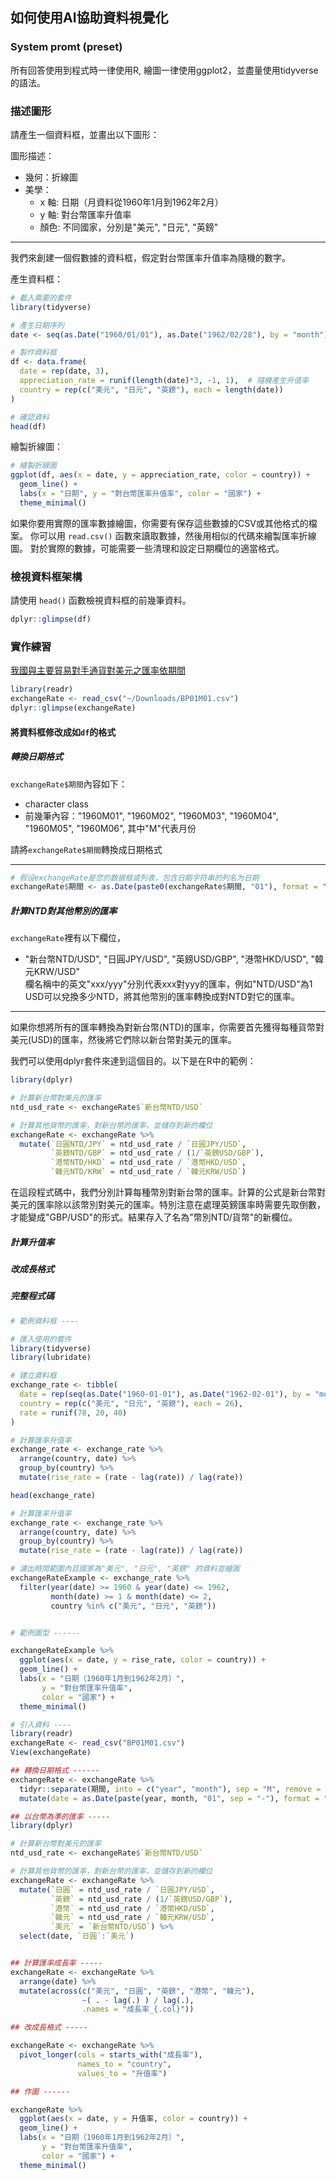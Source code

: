 
## 如何使用AI協助資料視覺化

### System promt (preset)

所有回答使用到程式時一律使用R, 繪圖一律使用ggplot2，並盡量使用tidyverse的語法。

### 描述圖形

請產生一個資料框，並畫出以下圖形：

圖形描述： 
 - 幾何：折線圖
 - 美學：
   - x 軸: 日期（月資料從1960年1月到1962年2月）
   - y 軸: 對台幣匯率升值率
   - 顏色: 不同國家，分別是"美元", "日元", "英鎊"

*** 

我們來創建一個假數據的資料框，假定對台幣匯率升值率為隨機的數字。

產生資料框：

```r
# 載入需要的套件
library(tidyverse)

# 產生日期序列
date <- seq(as.Date("1960/01/01"), as.Date("1962/02/28"), by = "month")

# 製作資料框
df <- data.frame(
  date = rep(date, 3),
  appreciation_rate = runif(length(date)*3, -1, 1),  # 隨機產生升值率
  country = rep(c("美元", "日元", "英鎊"), each = length(date))
)

# 確認資料
head(df)
```

繪製折線圖：

```r
# 繪製折線圖
ggplot(df, aes(x = date, y = appreciation_rate, color = country)) +
  geom_line() +
  labs(x = "日期", y = "對台幣匯率升值率", color = "國家") +
  theme_minimal()
```

如果你要用實際的匯率數據繪圖，你需要有保存這些數據的CSV或其他格式的檔案。 你可以用 `read.csv()` 函數來讀取數據，然後用相似的代碼來繪製匯率折線圖。 對於實際的數據，可能需要一些清理和設定日期欄位的適當格式。



### 檢視資料框架構

請使用 `head()` 函數檢視資料框的前幾筆資料。

```r
dplyr::glimpse(df)
```

### 實作練習

[我國與主要貿易對手通貨對美元之匯率依期間](https://cpx.cbc.gov.tw/Range/RangeSelect?pxfilename=BP01M01.px)

```r
library(readr)
exchangeRate <- read_csv("~/Downloads/BP01M01.csv")
dplyr::glimpse(exchangeRate)
```

#### 將資料框修改成如`df`的格式


##### 轉換日期格式

`exchangeRate$期間`內容如下：

  - character class
  - 前幾筆內容："1960M01", "1960M02", "1960M03", "1960M04", "1960M05", "1960M06", 其中"M"代表月份
  
請將`exchangeRate$期間`轉換成日期格式

***

```r
# 假设exchangeRate是您的数据框或列表，包含日期字符串的列名为日期
exchangeRate$期間 <- as.Date(paste0(exchangeRate$期間, "01"), format = "%YM%m%d")
```

##### 計算NTD對其他幣別的匯率

`exchangeRate`裡有以下欄位，  
  - "新台幣NTD/USD", "日圓JPY/USD", "英鎊USD/GBP", "港幣HKD/USD", "韓元KRW/USD"  
欄名稱中的英文"xxx/yyy"分別代表xxx對yyy的匯率，例如"NTD/USD"為1 USD可以兌換多少NTD，將其他幣別的匯率轉換成對NTD對它的匯率。

***

如果你想將所有的匯率轉換為對新台幣(NTD)的匯率，你需要首先獲得每種貨幣對美元(USD)的匯率，然後將它們除以新台幣對美元的匯率。

我們可以使用dplyr套件來達到這個目的。以下是在R中的範例：

```R
library(dplyr)

# 計算新台幣對美元的匯率
ntd_usd_rate <- exchangeRate$`新台幣NTD/USD`

# 計算其他貨幣的匯率，對新台幣的匯率，並儲存到新的欄位
exchangeRate <- exchangeRate %>%
  mutate(`日圓NTD/JPY` = ntd_usd_rate / `日圓JPY/USD`,
         `英鎊NTD/GBP` = ntd_usd_rate / (1/`英鎊USD/GBP`),
         `港幣NTD/HKD` = ntd_usd_rate / `港幣HKD/USD`,
         `韓元NTD/KRW` = ntd_usd_rate / `韓元KRW/USD`)
```

在這段程式碼中，我們分別計算每種幣別對新台幣的匯率。計算的公式是新台幣對美元的匯率除以該幣別對美元的匯率。特別注意在處理英鎊匯率時需要先取倒數，才能變成"GBP/USD"的形式。結果存入了名為"幣別NTD/貨幣"的新欄位。

##### 計算升值率

##### 改成長格式


##### 完整程式碼

```r
# 範例資料框 ----

# 匯入使用的套件
library(tidyverse)
library(lubridate)

# 建立資料框
exchange_rate <- tibble(
  date = rep(seq(as.Date("1960-01-01"), as.Date("1962-02-01"), by = "months"), 3),
  country = rep(c("美元", "日元", "英鎊"), each = 26),
  rate = runif(78, 20, 40)
)

# 計算匯率升值率 
exchange_rate <- exchange_rate %>%
  arrange(country, date) %>%
  group_by(country) %>%
  mutate(rise_rate = (rate - lag(rate)) / lag(rate))

head(exchange_rate)

# 計算匯率升值率 
exchange_rate <- exchange_rate %>%
  arrange(country, date) %>%
  group_by(country) %>%
  mutate(rise_rate = (rate - lag(rate)) / lag(rate))

# 濾出時間範圍內且國家為"美元", "日元", "英鎊" 的資料並繪圖
exchangeRateExample <- exchange_rate %>%
  filter(year(date) >= 1960 & year(date) <= 1962,
         month(date) >= 1 & month(date) <= 2,
         country %in% c("美元", "日元", "英鎊")) 


# 範例圖型 ------

exchangeRateExample %>%
  ggplot(aes(x = date, y = rise_rate, color = country)) +
  geom_line() +
  labs(x = "日期（1960年1月到1962年2月）",
       y = "對台幣匯率升值率", 
       color = "國家") +
  theme_minimal()

# 引入資料 ----
library(readr)
exchangeRate <- read_csv("BP01M01.csv")
View(exchangeRate)

## 轉換日期格式 ------
exchangeRate <- exchangeRate %>%
  tidyr::separate(期間, into = c("year", "month"), sep = "M", remove = FALSE) %>%
  mutate(date = as.Date(paste(year, month, "01", sep = "-"), format = "%Y-%m-%d"))

## 以台幣為準的匯率 -----
library(dplyr)

# 計算新台幣對美元的匯率
ntd_usd_rate <- exchangeRate$`新台幣NTD/USD`

# 計算其他貨幣的匯率，對新台幣的匯率，並儲存到新的欄位
exchangeRate <- exchangeRate %>%
  mutate(`日圓` = ntd_usd_rate / `日圓JPY/USD`,
         `英鎊` = ntd_usd_rate / (1/`英鎊USD/GBP`),
         `港幣` = ntd_usd_rate / `港幣HKD/USD`,
         `韓元` = ntd_usd_rate / `韓元KRW/USD`,
         `美元` = `新台幣NTD/USD`) %>%
  select(date, `日圓`:`美元`)


## 計算匯率成長率 -----
exchangeRate <- exchangeRate %>%
  arrange(date) %>%
  mutate(across(c("美元", "日圓", "英鎊", "港幣", "韓元"), 
                ~( . - lag(.) ) / lag(.), 
                .names = "成長率_{.col}"))

## 改成長格式 -----

exchangeRate <- exchangeRate %>% 
  pivot_longer(cols = starts_with("成長率"),
               names_to = "country",
               values_to = "升值率")

## 作圖 ------

exchangeRate %>%
  ggplot(aes(x = date, y = 升值率, color = country)) +
  geom_line() +
  labs(x = "日期（1960年1月到1962年2月）",
       y = "對台幣匯率升值率", 
       color = "國家") +
  theme_minimal()
```